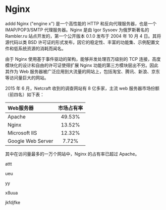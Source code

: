 # Nginx
addd
Nginx ("engine x") 是一个高性能的 HTTP 和反向代理服务器，也是一个 IMAP/POP3/SMTP 代理服务器。Nginx 是由 Igor Sysoev 为俄罗斯著名的 Rambler.ru 站点开发的，第一个公开版本 0.1.0 发布于 2004 年 10 月 4 日。其将源代码以类 BSD 许可证的形式发布，因它的稳定性、丰富的功能集、示例配置文件和低系统资源的消耗而闻名。

由于 Nginx 使用基于事件驱动的架构，能够并发处理百万级别的 TCP 连接，高度模块化的设计和自由的许可证使得扩展 Nginx 功能的第三方模块层出不穷。因此其作为 Web 服务器被广泛应用到大流量的网站上，包括淘宝、腾讯、新浪、京东等访问量巨大的网站。

2015 年 6 月，Netcraft 收到的调查网站有 8 亿多家，主流 web 服务器市场份额（前四名）如下表：

|Web服务器|市场占有率|
|:--------|:---------:|
|Apache|49.53%|
|Nginx|13.52%|
|Microsoft IIS|12.32%|
|Google Web Server|7.72%|

其中在访问量最多的一万个网站中，Nginx 的占有率已超过 Apache。

attt

ueu

yy

x8uua

jkfdjfke
